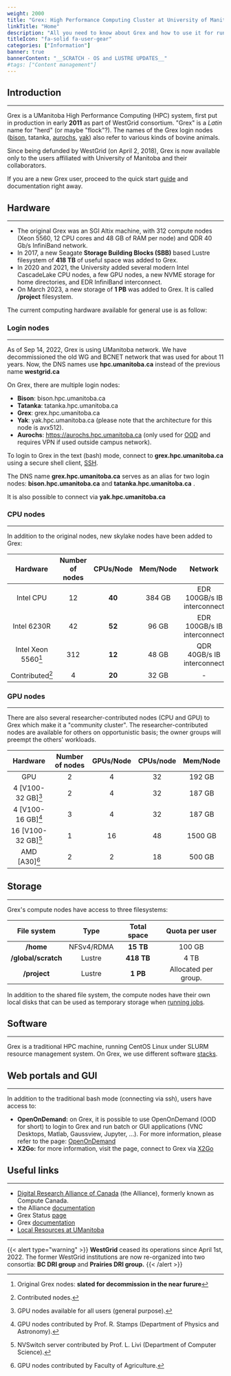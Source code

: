 ```yaml
---
weight: 2000
title: "Grex: High Performance Computing Cluster at University of Manitoba"
linkTitle: "Home"
description: "All you need to know about Grex and how to use it for running jobs"
titleIcon: "fa-solid fa-user-gear"
categories: ["Information"]
banner: true
bannerContent: "__SCRATCH - OS and LUSTRE UPDATES__"
#tags: ["Content management"]
---
```


## Introduction
---

Grex is a UManitoba High Performance Computing (HPC) system, first put in production in early __2011__ as part of WestGrid consortium. "Grex" is a _Latin_ name for "herd" (or maybe "flock"?). The names of the Grex login nodes ([bison](https://en.wikipedia.org/wiki/Bison "Bison"), tatanka, [aurochs](https://en.wikipedia.org/wiki/Aurochs "Aurochs"), [yak](https://en.wikipedia.org/wiki/Yak "Yak")) also refer to various kinds of bovine animals.

Since being defunded by WestGrid (on April 2, 2018), Grex is now available only to the users affiliated with University of Manitoba and their collaborators. 
<!--
The old WestGrid documentation, hosted on the WestGrid website became irrelevant after the Grex upgrade, so please visit Grex's current [documentation.](/) 
-->

<!--
Thus, if you are an experienced user in the previous "version" of Grex, you might benefit from reading this document: description of Grex [changes.](changes/linux-slurm-update)
-->

If you are a new Grex user, proceed to the quick start [guide](start-guide) and documentation right away.

## Hardware 
---

* The original Grex was an SGI Altix machine, with 312 compute nodes (Xeon 5560, 12 CPU cores and 48 GB of RAM per node) and QDR 40 Gb/s InfiniBand network. 
* In 2017, a new Seagate **Storage Building Blocks (SBB)** based Lustre filesystem of **418 TB** of useful space was added to Grex.
* In 2020 and 2021, the University added several modern Intel CascadeLake CPU nodes, a few GPU nodes, a new NVME storage for home directories, and EDR InfiniBand interconnect. 
* On March 2023, a new storage of **1 PB** was added to Grex. It is called **/project** filesystem. 

The current computing hardware available for general use is as follow:

### Login nodes
---

As of Sep 14, 2022, Grex is using UManitoba network. We have decommissioned the old WG and BCNET network that was used for about 11 years. Now, the DNS names use **hpc.umanitoba.ca** instead of the previous name **westgrid.ca**

On Grex, there are multiple login nodes:

* __Bison__: bison.hpc.umanitoba.ca
* __Tatanka__: tatanka.hpc.umanitoba.ca
* __Grex__: grex.hpc.umanitoba.ca
* __Yak__: yak.hpc.umanitoba.ca (please note that the architecture for this node is avx512).
* __Aurochs__: https://aurochs.hpc.umanitoba.ca (only used for [OOD](./ood) and requires VPN if used outside campus network).

To login to Grex in the text (bash) mode, connect to __grex.hpc.umanitoba.ca__ using a secure shell client, [SSH](connecting/#ssh). 

The DNS name __grex.hpc.umanitoba.ca__ serves as an alias for two login nodes: __bison.hpc.umanitoba.ca__ and __tatanka.hpc.umanitoba.ca__ . 

It is also possible to connect via __yak.hpc.umanitoba.ca__

### CPU nodes
---

In addition to the original nodes, new skylake nodes have been added to Grex:

| Hardware            | Number of nodes | CPUs/Node | Mem/Node | Network |
| :-------:           | :-------------: | :-------: | :------: | :-----: |
| Intel CPU           | 12              | **40**    | 384 GB   | EDR 100GB/s IB interconnect |
| Intel 6230R         | 42              | **52**    |  96 GB   | EDR 100GB/s IB interconnect |
| Intel Xeon 5560[^1] | 312             | **12**    |  48 GB   | QDR 40GB/s IB interconnect  |
| Contributed[^2]     | 4               | **20**    |  32 GB   | -                           |

[^1]: Original Grex nodes: **slated for decommission in the near furure**
[^2]: Contributed nodes.

### GPU nodes
---

There are also several researcher-contributed nodes (CPU and GPU) to Grex which make it a "community cluster". The researcher-contributed nodes are available for others on opportunistic basis; the owner groups will preempt the others' workloads.

| Hardware            | Number of nodes | GPUs/Node | CPUs/node |Mem/Node |
| :-------:           | :-------------: | :-------: | :-------: |:------: |
| GPU                 | 2               | 4         | 32        | 192 GB  |
| 4 [V100-32 GB][^3]  | 2               | 4         | 32        | 187 GB  |
| 4 [V100-16 GB][^4]  | 3               | 4         | 32        | 187 GB  |
| 16 [V100-32 GB][^5] | 1               | 16        | 48        | 1500 GB |
| AMD [A30][^6]       | 2               | 2         | 18        | 500 GB  |

[^3]: GPU nodes available for all users (general purpose).
[^4]: GPU nodes contributed by Prof. R. Stamps (Department of Physics and Astronomy).
[^5]: NVSwitch server contributed by Prof. L. Livi (Department of Computer Science).
[^6]: GPU nodes contributed by Faculty of Agriculture.

## Storage
---

Grex's compute nodes have access to three filesystems:

<!--
- __/home__ filesystem, NFSv4/RDMA, **15 TB** total usable, 100 GB / user quota.
- __/global/scratch__ filesystem, Lustre, **418 TB** total usable, 4 TB / user quota.
-->

| File system         | Type        | Total space  | Quota per user   |
| :-----------:       | :----:      | :----------: | :--------------: |
| __/home__           | NFSv4/RDMA  | **15 TB**    | 100 GB           |
| __/global/scratch__ | Lustre      | **418 TB**   | 4 TB             |
| __/project__        | Lustre      | **1 PB**     | Allocated per group. |

In addition to the shared file system, the compute nodes have their own local disks that can be used as temporary storage when [running jobs](running-jobs).

<!--
There is a **10 GB/s** Ethernet connection between Grex and [CANARIE](https://www.canarie.ca/network/) network.
-->

## Software
---

Grex is a traditional HPC machine, running CentOS Linux under SLURM resource management system. On Grex, we use different software [stacks](software).

## Web portals and GUI
---

In addition to the traditional bash mode (connecting via ssh), users have access to:

* __OpenOnDemand:__ on Grex, it is possible to use OpenOnDemand (OOD for short) to login to Grex and run batch or GUI applications (VNC Desktops, Matlab, Gaussview, Jupyter, ...). For more information, please refer to the page: [OpenOnDemand](./ood)
* __X2Go:__ for more information, visit the page, connect to Grex via [X2Go](connecting/#x2go)

## Useful links
---

* [Digital Research Alliance of Canada](https://alliancecan.ca/) (the Alliance), formerly known as Compute Canada.
* the Alliance [documentation](https://docs.alliancecan.ca/wiki/Main_Page)
* Grex Status [page](https://grex-status.netlify.app)
* Grex [documentation](/)
* [Local Resources at UManitoba](localit)

---

{{< alert type="warning" >}}
__WestGrid__ ceased its operations since April 1st, 2022. The former WestGrid institutions are now re-organized into two consortia: __BC DRI group__ and __Prairies DRI group.__
{{< /alert >}}

<!-- {{< treeview display="tree" />}} -->

<!-- Changes and update:
* 
*
*
-->
